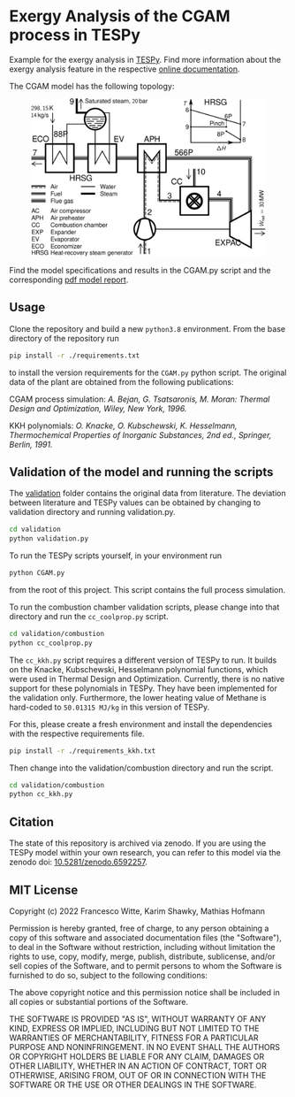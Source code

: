 # Exergy Analysis of the CGAM process in TESPy

Example for the exergy analysis in [TESPy][]. Find more information
about the exergy analysis feature in the respective [online
documentation][].

The CGAM model has the following topology:

<figure>
<img src="./flowsheet.svg" class="align-center" />
</figure>

Find the model specifications and results in the CGAM.py script and the
corresponding [pdf model report][].

## Usage

Clone the repository and build a new `python3.8` environment. From the base
directory of the repository run

``` bash
pip install -r ./requirements.txt
```

to install the version requirements for the `CGAM.py` python script. The
original data of the plant are obtained from the following publications:

CGAM process simulation:
*A. Bejan, G. Tsatsaronis, M. Moran: Thermal Design and Optimization, Wiley,*
*New York, 1996.*

KKH polynomials: *O. Knacke, O. Kubschewski, K. Hesselmann, Thermochemical*
*Properties of Inorganic Substances, 2nd ed., Springer, Berlin, 1991.*

## Validation of the model and running the scripts

The [validation][] folder contains the original data from literature. The
deviation between literature and TESPy values can be obtained by changing to
validation directory and running validation.py.

``` bash
cd validation
python validation.py
```

To run the TESPy scripts yourself, in your environment run

``` bash
python CGAM.py
```

from the root of this project. This script contains the full process simulation.

To run the combustion chamber validation scripts, please change into that
directory and run the `cc_coolprop.py` script.

``` bash
cd validation/combustion
python cc_coolprop.py
```

The `cc_kkh.py` script requires a different version of TESPy to run. It builds
on the Knacke, Kubschewski, Hesselmann polynomial functions, which were used in
Thermal Design and Optimization. Currently, there is no native support for these
polynomials in TESPy. They have been implemented for the validation only.
Furthermore, the lower heating value of Methane is hard-coded to
`50.01315 MJ/kg` in this version of TESPy.

For this, please create a fresh environment and install the dependencies with
the respective requirements file.

``` bash
pip install -r ./requirements_kkh.txt
```

Then change into the validation/combustion directory and run the script.

``` bash
cd validation/combustion
python cc_kkh.py
```

## Citation

The state of this repository is archived via zenodo. If you are using the
TESPy model within your own research, you can refer to this model via the
zenodo doi: [10.5281/zenodo.6592257][].

## MIT License

Copyright (c) 2022 Francesco Witte, Karim Shawky, Mathias Hofmann

Permission is hereby granted, free of charge, to any person obtaining a copy
of this software and associated documentation files (the "Software"), to deal
in the Software without restriction, including without limitation the rights
to use, copy, modify, merge, publish, distribute, sublicense, and/or sell
copies of the Software, and to permit persons to whom the Software is
furnished to do so, subject to the following conditions:

The above copyright notice and this permission notice shall be included in all
copies or substantial portions of the Software.

THE SOFTWARE IS PROVIDED "AS IS", WITHOUT WARRANTY OF ANY KIND, EXPRESS OR
IMPLIED, INCLUDING BUT NOT LIMITED TO THE WARRANTIES OF MERCHANTABILITY,
FITNESS FOR A PARTICULAR PURPOSE AND NONINFRINGEMENT. IN NO EVENT SHALL THE
AUTHORS OR COPYRIGHT HOLDERS BE LIABLE FOR ANY CLAIM, DAMAGES OR OTHER
LIABILITY, WHETHER IN AN ACTION OF CONTRACT, TORT OR OTHERWISE, ARISING FROM,
OUT OF OR IN CONNECTION WITH THE SOFTWARE OR THE USE OR OTHER DEALINGS IN THE
SOFTWARE.


  [TESPy]: https://github.com/oemof/tespy
  [online documentation]: https://tespy.readthedocs.io/
  [pdf model report]: CGAM_model_report.pdf
  [validation]: ./validation/
  [10.5281/zenodo.6592257]: https://zenodo.org/record/6592257
